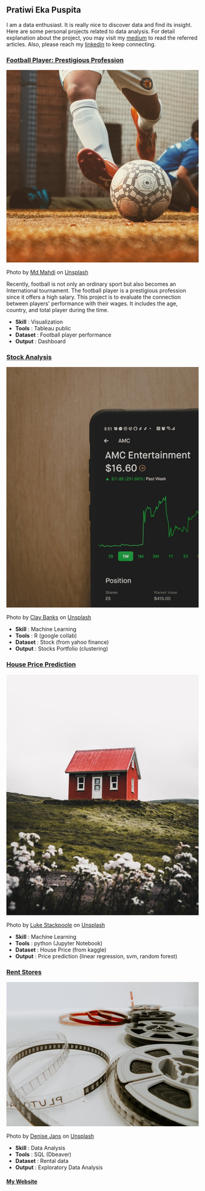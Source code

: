 ## Pratiwi Eka Puspita

I am a data enthusiast. It is really nice to discover data and find its insight. Here are some personal projects related to data analysis. For detail explanation about the project, you may visit my [medium](https://medium.com/@namakutiwik) to read the referred articles. Also, please reach my [linkedin](https://www.linkedin.com/in/pratiwi-eka-puspita/) to keep connecting.

### [Football Player: Prestigious Profession](https://github.com/namakutiwik/Tableau/blob/main/DatVis-Tableau.jpg)
![alt text](md-mahdi-lQpFRPrepQ8-unsplash.jpg)

Photo by <a href="https://unsplash.com/@mahdi17?utm_source=unsplash&utm_medium=referral&utm_content=creditCopyText">Md Mahdi</a> on <a href="https://unsplash.com/s/photos/football?utm_source=unsplash&utm_medium=referral&utm_content=creditCopyText">Unsplash</a>

Recently, football is not only an ordinary sport but also becomes an International tournament. The football player is a prestigious profession since it offers a high salary. This project is to evaluate the connection between players' performance with their wages. It includes the age, country, and total player during the time.

* **Skill**     : Visualization
* **Tools**     : Tableau public
* **Dataset**   : Football player performance
* **Output**    : Dashboard

### [Stock Analysis](https://github.com/namakutiwik/Stocks-with-R/blob/main/Stocks_in_R.ipynb)
![alt text](clay-banks-TuVChJ1P0IY-unsplash.jpg)

Photo by <a href="https://unsplash.com/@claybanks?utm_source=unsplash&utm_medium=referral&utm_content=creditCopyText">Clay Banks</a> on <a href="https://unsplash.com/s/photos/stock-market?utm_source=unsplash&utm_medium=referral&utm_content=creditCopyText">Unsplash</a>
  
* **Skill**     : Machine Learning
* **Tools**     : R (google collab)
* **Dataset**   : Stock (from yahoo finance)
* **Output**    : Stocks Portfolio (clustering)

### [House Price Prediction](https://github.com/namakutiwik/house-price-prediction/blob/master/HousePricePrediction3.ipynb)
![alt text](luke-stackpoole-eWqOgJ-lfiI-unsplash.jpg)

Photo by <a href="https://unsplash.com/@withluke?utm_source=unsplash&utm_medium=referral&utm_content=creditCopyText">Luke Stackpoole</a> on <a href="https://unsplash.com/s/photos/house?utm_source=unsplash&utm_medium=referral&utm_content=creditCopyText">Unsplash</a>
  
* **Skill**     : Machine Learning
* **Tools**     : python (Jupyter Notebook)
* **Dataset**   : House Price (from kaggle)
* **Output**    : Price prediction (linear regression, svm, random forest)

### [Rent Stores](https://github.com/namakutiwik/Dbeaver/blob/master/PracticeCase1.sql)
![alt text](denise-jans-Lq6rcifGjOU-unsplash.jpg)

Photo by <a href="https://unsplash.com/@dmjdenise?utm_source=unsplash&utm_medium=referral&utm_content=creditCopyText">Denise Jans</a> on <a href="https://unsplash.com/s/photos/film?utm_source=unsplash&utm_medium=referral&utm_content=creditCopyText">Unsplash</a>
  
* **Skill**     : Data Analysis
* **Tools**     : SQL (Dbeaver)
* **Dataset**   : Rental data
* **Output**    : Exploratory Data Analysis

#### [My Website](https://namakutiwik.github.io/Portfolio/)

